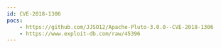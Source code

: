 ```yaml
---
id: CVE-2018-1306
pocs:
    - https://github.com/JJSO12/Apache-Pluto-3.0.0--CVE-2018-1306
    - https://www.exploit-db.com/raw/45396
---
```

